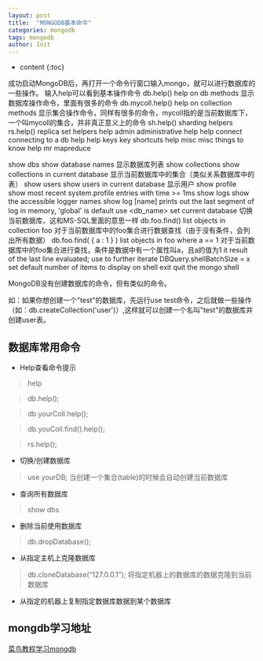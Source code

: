 ```yaml
---
layout: post
title:  "MONGODB基本命令"
categories: mongodb
tags: mongodb
author: Init
---
```


* content
{:toc}

成功启动MongoDB后，再打开一个命令行窗口输入mongo，就可以进行数据库的一些操作。
输入help可以看到基本操作命令
db.help()                    help on db methods 显示数据库操作命令，里面有很多的命令
db.mycoll.help()             help on collection methods 显示集合操作命令，同样有很多的命令，mycoll指的是当前数据库下，一个叫mycoll的集合，并非真正意义上的命令 
sh.help()                    sharding helpers
rs.help()                    replica set helpers
help admin                   administrative help
help connect                 connecting to a db help
help keys                    key shortcuts
help misc                    misc things to know
help mr                      mapreduce

show dbs                     show database names 显示数据库列表
show collections             show collections in current database 显示当前数据库中的集合（类似关系数据库中的表） 
show users                   show users in current database 显示用户
show profile                 show most recent system.profile entries with time >= 1ms
show logs                    show the accessible logger names
show log [name]              prints out the last segment of log in memory, 'global' is default
use <db_name>                set current database 切换当前数据库，这和MS-SQL里面的意思一样 
db.foo.find()                list objects in collection foo 对于当前数据库中的foo集合进行数据查找（由于没有条件，会列出所有数据）
db.foo.find( { a : 1 } )     list objects in foo where a == 1 对于当前数据库中的foo集合进行查找，条件是数据中有一个属性叫a，且a的值为1 
it                           result of the last line evaluated; use to further iterate
DBQuery.shellBatchSize = x   set default number of items to display on shell
exit                         quit the mongo shell

MongoDB没有创建数据库的命令，但有类似的命令。

如：如果你想创建一个"test"的数据库，先运行use test命令，之后就做一些操作（如：db.createCollection('user')）,这样就可以创建一个名叫"test"的数据库并创建user表。





## 数据库常用命令

* Help查看命令提示
> help

  > db.help();

  > db.yourColl.help();

  > db.youColl.find().help();

  > rs.help();

* 切换/创建数据库
> use yourDB;  当创建一个集合(table)的时候会自动创建当前数据库

* 查询所有数据库
> show dbs

* 删除当前使用数据库
> db.dropDatabase();

* 从指定主机上克隆数据库
> db.cloneDatabase(“127.0.0.1”); 将指定机器上的数据库的数据克隆到当前数据库

* 从指定的机器上复制指定数据库数据到某个数据库
> 

## mongdb学习地址
[菜鸟教程学习mongdb](http://www.runoob.com/mongodb/mongodb-tutorial.html)
